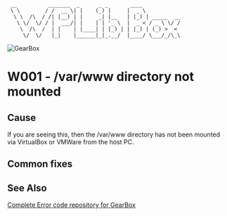 ```
 __          _______  _      _ _       ____
 \ \        / /  __ \| |    (_) |     |  _ \
  \ \  /\  / /| |__) | |     _| |__   | |_) | _____  __
   \ \/  \/ / |  ___/| |    | | '_ \  |  _ < / _ \ \/ /
    \  /\  /  | |    | |____| | |_) | | |_) | (_) >  <
     \/  \/   |_|    |______|_|_.__/  |____/ \___/_/\_\
```

![GearBox](https://github.com/wplib/box-scripts/blob/master/docs/GearBox-100x.png)

# W001 - /var/www directory not mounted

## Cause
If you are seeing this, then the /var/www directory has not been mounted via VirtualBox or VMWare from the host PC.

## Common fixes

### 


## See Also
[Complete Error code repository for GearBox](https://github.com/wplib/box-scripts/tree/master/docs/errors)

